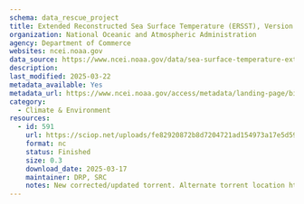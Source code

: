 ```yaml
---
schema: data_rescue_project 
title: Extended Reconstructed Sea Surface Temperature (ERSST), Version 5
organization: National Oceanic and Atmospheric Administration
agency: Department of Commerce
websites: ncei.noaa.gov
data_source: https://www.ncei.noaa.gov/data/sea-surface-temperature-extended-reconstructed/
description: 
last_modified: 2025-03-22
metadata_available: Yes
metadata_url: https://www.ncei.noaa.gov/access/metadata/landing-page/bin/iso?id=gov.noaa.ncdcC00927
category:
  - Climate & Environment 
resources:
  - id: 591
    url: https://sciop.net/uploads/fe82920872b8d7204721ad154973a17e5d59238d
    format: nc
    status: Finished
    size: 0.3
    download_date: 2025-03-17
    maintainer: DRP, SRC
    notes: New corrected/updated torrent. Alternate torrent location https://academictorrents.com/details/fe82920872b8d7204721ad154973a17e5d59238d
---
```

